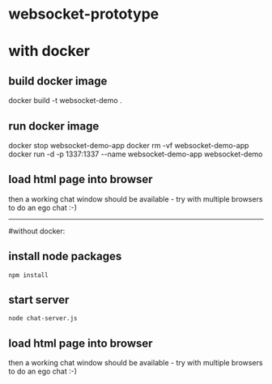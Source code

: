 # websocket-prototype

# with docker

## build docker image
docker build -t websocket-demo .

## run docker image
docker stop websocket-demo-app
docker rm -vf websocket-demo-app
docker run -d -p 1337:1337 --name websocket-demo-app websocket-demo


## load html page into browser
then a working chat window should be available - try with multiple browsers to do an ego chat :-)


-----
#without docker:

## install node packages
```
npm install
```

## start server
```
node chat-server.js
```

## load html page into browser
then a working chat window should be available - try with multiple browsers to do an ego chat :-)
